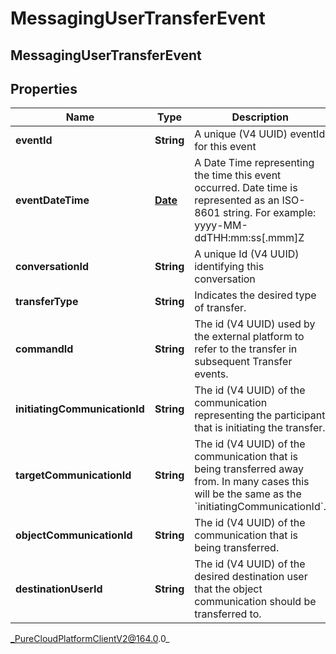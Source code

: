 # MessagingUserTransferEvent

## MessagingUserTransferEvent

## Properties

|Name | Type | Description | Notes|
|------------ | ------------- | ------------- | -------------|
| **eventId** | **String** | A unique (V4 UUID) eventId for this event | |
| **eventDateTime** | [**Date**](Date) | A Date Time representing the time this event occurred. Date time is represented as an ISO-8601 string. For example: yyyy-MM-ddTHH:mm:ss[.mmm]Z | |
| **conversationId** | **String** | A unique Id (V4 UUID) identifying this conversation | |
| **transferType** | **String** | Indicates the desired type of transfer. | |
| **commandId** | **String** | The id (V4 UUID) used by the external platform to refer to the transfer in subsequent Transfer events. | |
| **initiatingCommunicationId** | **String** | The id (V4 UUID) of the communication representing the participant that is initiating the transfer. | |
| **targetCommunicationId** | **String** | The id (V4 UUID) of the communication that is being transferred away from. In many cases this will be the same as the &#x60;initiatingCommunicationId&#x60;. | |
| **objectCommunicationId** | **String** | The id (V4 UUID) of the communication that is being transferred. | |
| **destinationUserId** | **String** | The id (V4 UUID) of the desired destination user that the object communication should be transferred to. | |



_PureCloudPlatformClientV2@164.0.0_
